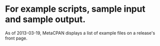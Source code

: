 # For example scripts, sample input and sample output.

As of 2013-03-19, MetaCPAN displays a list of example files on a release's front page.
